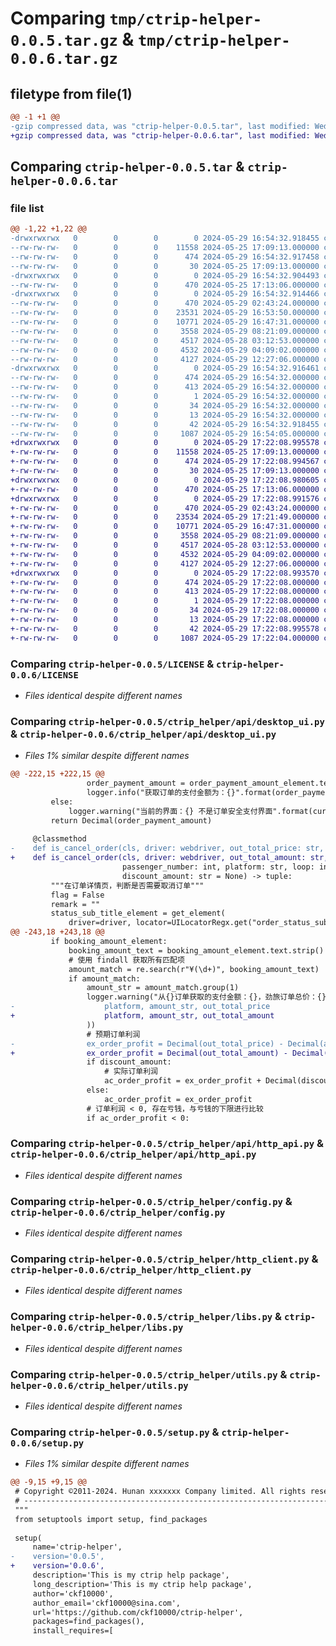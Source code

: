 # Comparing `tmp/ctrip-helper-0.0.5.tar.gz` & `tmp/ctrip-helper-0.0.6.tar.gz`

## filetype from file(1)

```diff
@@ -1 +1 @@
-gzip compressed data, was "ctrip-helper-0.0.5.tar", last modified: Wed May 29 16:54:32 2024, max compression
+gzip compressed data, was "ctrip-helper-0.0.6.tar", last modified: Wed May 29 17:22:08 2024, max compression
```

## Comparing `ctrip-helper-0.0.5.tar` & `ctrip-helper-0.0.6.tar`

### file list

```diff
@@ -1,22 +1,22 @@
-drwxrwxrwx   0        0        0        0 2024-05-29 16:54:32.918455 ctrip-helper-0.0.5/
--rw-rw-rw-   0        0        0    11558 2024-05-25 17:09:13.000000 ctrip-helper-0.0.5/LICENSE
--rw-rw-rw-   0        0        0      474 2024-05-29 16:54:32.917458 ctrip-helper-0.0.5/PKG-INFO
--rw-rw-rw-   0        0        0       30 2024-05-25 17:09:13.000000 ctrip-helper-0.0.5/README.md
-drwxrwxrwx   0        0        0        0 2024-05-29 16:54:32.904493 ctrip-helper-0.0.5/ctrip_helper/
--rw-rw-rw-   0        0        0      470 2024-05-25 17:13:06.000000 ctrip-helper-0.0.5/ctrip_helper/__init__.py
-drwxrwxrwx   0        0        0        0 2024-05-29 16:54:32.914466 ctrip-helper-0.0.5/ctrip_helper/api/
--rw-rw-rw-   0        0        0      470 2024-05-29 02:43:24.000000 ctrip-helper-0.0.5/ctrip_helper/api/__init__.py
--rw-rw-rw-   0        0        0    23531 2024-05-29 16:53:50.000000 ctrip-helper-0.0.5/ctrip_helper/api/desktop_ui.py
--rw-rw-rw-   0        0        0    10771 2024-05-29 16:47:31.000000 ctrip-helper-0.0.5/ctrip_helper/api/http_api.py
--rw-rw-rw-   0        0        0     3558 2024-05-29 08:21:09.000000 ctrip-helper-0.0.5/ctrip_helper/config.py
--rw-rw-rw-   0        0        0     4517 2024-05-28 03:12:53.000000 ctrip-helper-0.0.5/ctrip_helper/http_client.py
--rw-rw-rw-   0        0        0     4532 2024-05-29 04:09:02.000000 ctrip-helper-0.0.5/ctrip_helper/libs.py
--rw-rw-rw-   0        0        0     4127 2024-05-29 12:27:06.000000 ctrip-helper-0.0.5/ctrip_helper/utils.py
-drwxrwxrwx   0        0        0        0 2024-05-29 16:54:32.916461 ctrip-helper-0.0.5/ctrip_helper.egg-info/
--rw-rw-rw-   0        0        0      474 2024-05-29 16:54:32.000000 ctrip-helper-0.0.5/ctrip_helper.egg-info/PKG-INFO
--rw-rw-rw-   0        0        0      413 2024-05-29 16:54:32.000000 ctrip-helper-0.0.5/ctrip_helper.egg-info/SOURCES.txt
--rw-rw-rw-   0        0        0        1 2024-05-29 16:54:32.000000 ctrip-helper-0.0.5/ctrip_helper.egg-info/dependency_links.txt
--rw-rw-rw-   0        0        0       34 2024-05-29 16:54:32.000000 ctrip-helper-0.0.5/ctrip_helper.egg-info/requires.txt
--rw-rw-rw-   0        0        0       13 2024-05-29 16:54:32.000000 ctrip-helper-0.0.5/ctrip_helper.egg-info/top_level.txt
--rw-rw-rw-   0        0        0       42 2024-05-29 16:54:32.918455 ctrip-helper-0.0.5/setup.cfg
--rw-rw-rw-   0        0        0     1087 2024-05-29 16:54:05.000000 ctrip-helper-0.0.5/setup.py
+drwxrwxrwx   0        0        0        0 2024-05-29 17:22:08.995578 ctrip-helper-0.0.6/
+-rw-rw-rw-   0        0        0    11558 2024-05-25 17:09:13.000000 ctrip-helper-0.0.6/LICENSE
+-rw-rw-rw-   0        0        0      474 2024-05-29 17:22:08.994567 ctrip-helper-0.0.6/PKG-INFO
+-rw-rw-rw-   0        0        0       30 2024-05-25 17:09:13.000000 ctrip-helper-0.0.6/README.md
+drwxrwxrwx   0        0        0        0 2024-05-29 17:22:08.980605 ctrip-helper-0.0.6/ctrip_helper/
+-rw-rw-rw-   0        0        0      470 2024-05-25 17:13:06.000000 ctrip-helper-0.0.6/ctrip_helper/__init__.py
+drwxrwxrwx   0        0        0        0 2024-05-29 17:22:08.991576 ctrip-helper-0.0.6/ctrip_helper/api/
+-rw-rw-rw-   0        0        0      470 2024-05-29 02:43:24.000000 ctrip-helper-0.0.6/ctrip_helper/api/__init__.py
+-rw-rw-rw-   0        0        0    23534 2024-05-29 17:21:49.000000 ctrip-helper-0.0.6/ctrip_helper/api/desktop_ui.py
+-rw-rw-rw-   0        0        0    10771 2024-05-29 16:47:31.000000 ctrip-helper-0.0.6/ctrip_helper/api/http_api.py
+-rw-rw-rw-   0        0        0     3558 2024-05-29 08:21:09.000000 ctrip-helper-0.0.6/ctrip_helper/config.py
+-rw-rw-rw-   0        0        0     4517 2024-05-28 03:12:53.000000 ctrip-helper-0.0.6/ctrip_helper/http_client.py
+-rw-rw-rw-   0        0        0     4532 2024-05-29 04:09:02.000000 ctrip-helper-0.0.6/ctrip_helper/libs.py
+-rw-rw-rw-   0        0        0     4127 2024-05-29 12:27:06.000000 ctrip-helper-0.0.6/ctrip_helper/utils.py
+drwxrwxrwx   0        0        0        0 2024-05-29 17:22:08.993570 ctrip-helper-0.0.6/ctrip_helper.egg-info/
+-rw-rw-rw-   0        0        0      474 2024-05-29 17:22:08.000000 ctrip-helper-0.0.6/ctrip_helper.egg-info/PKG-INFO
+-rw-rw-rw-   0        0        0      413 2024-05-29 17:22:08.000000 ctrip-helper-0.0.6/ctrip_helper.egg-info/SOURCES.txt
+-rw-rw-rw-   0        0        0        1 2024-05-29 17:22:08.000000 ctrip-helper-0.0.6/ctrip_helper.egg-info/dependency_links.txt
+-rw-rw-rw-   0        0        0       34 2024-05-29 17:22:08.000000 ctrip-helper-0.0.6/ctrip_helper.egg-info/requires.txt
+-rw-rw-rw-   0        0        0       13 2024-05-29 17:22:08.000000 ctrip-helper-0.0.6/ctrip_helper.egg-info/top_level.txt
+-rw-rw-rw-   0        0        0       42 2024-05-29 17:22:08.995578 ctrip-helper-0.0.6/setup.cfg
+-rw-rw-rw-   0        0        0     1087 2024-05-29 17:22:04.000000 ctrip-helper-0.0.6/setup.py
```

### Comparing `ctrip-helper-0.0.5/LICENSE` & `ctrip-helper-0.0.6/LICENSE`

 * *Files identical despite different names*

### Comparing `ctrip-helper-0.0.5/ctrip_helper/api/desktop_ui.py` & `ctrip-helper-0.0.6/ctrip_helper/api/desktop_ui.py`

 * *Files 1% similar despite different names*

```diff
@@ -222,15 +222,15 @@
                 order_payment_amount = order_payment_amount_element.text.strip()
                 logger.info("获取订单的支付金额为：{}".format(order_payment_amount))
         else:
             logger.warning("当前的界面：{} 不是订单安全支付界面".format(current_url))
         return Decimal(order_payment_amount)
 
     @classmethod
-    def is_cancel_order(cls, driver: webdriver, out_total_price: str, amount_loss_limit: str, profit_cap: str,
+    def is_cancel_order(cls, driver: webdriver, out_total_amount: str, amount_loss_limit: str, profit_cap: str,
                         passenger_number: int, platform: str, loop: int = 1, sleep: float = 0,
                         discount_amount: str = None) -> tuple:
         """在订单详情页，判断是否需要取消订单"""
         flag = False
         remark = ""
         status_sub_title_element = get_element(
             driver=driver, locator=UILocatorRegx.get("order_status_sub_title").get("locator"),
@@ -243,18 +243,18 @@
         if booking_amount_element:
             booking_amount_text = booking_amount_element.text.strip()
             # 使用 findall 获取所有匹配项
             amount_match = re.search(r"¥(\d+)", booking_amount_text)
             if amount_match:
                 amount_str = amount_match.group(1)
                 logger.warning("从{}订单获取的支付金额：{}，劲旅订单总价：{}".format(
-                    platform, amount_str, out_total_price
+                    platform, amount_str, out_total_amount
                 ))
                 # 预期订单利润
-                ex_order_profit = Decimal(out_total_price) - Decimal(amount_str)
+                ex_order_profit = Decimal(out_total_amount) - Decimal(amount_str)
                 if discount_amount:
                     # 实际订单利润
                     ac_order_profit = ex_order_profit + Decimal(discount_amount)
                 else:
                     ac_order_profit = ex_order_profit
                 # 订单利润 < 0, 存在亏钱，与亏钱的下限进行比较
                 if ac_order_profit < 0:
```

### Comparing `ctrip-helper-0.0.5/ctrip_helper/api/http_api.py` & `ctrip-helper-0.0.6/ctrip_helper/api/http_api.py`

 * *Files identical despite different names*

### Comparing `ctrip-helper-0.0.5/ctrip_helper/config.py` & `ctrip-helper-0.0.6/ctrip_helper/config.py`

 * *Files identical despite different names*

### Comparing `ctrip-helper-0.0.5/ctrip_helper/http_client.py` & `ctrip-helper-0.0.6/ctrip_helper/http_client.py`

 * *Files identical despite different names*

### Comparing `ctrip-helper-0.0.5/ctrip_helper/libs.py` & `ctrip-helper-0.0.6/ctrip_helper/libs.py`

 * *Files identical despite different names*

### Comparing `ctrip-helper-0.0.5/ctrip_helper/utils.py` & `ctrip-helper-0.0.6/ctrip_helper/utils.py`

 * *Files identical despite different names*

### Comparing `ctrip-helper-0.0.5/setup.py` & `ctrip-helper-0.0.6/setup.py`

 * *Files 1% similar despite different names*

```diff
@@ -9,15 +9,15 @@
 # Copyright ©2011-2024. Hunan xxxxxxx Company limited. All rights reserved.
 # ---------------------------------------------------------------------------------------------------------
 """
 from setuptools import setup, find_packages
 
 setup(
     name='ctrip-helper',
-    version='0.0.5',
+    version='0.0.6',
     description='This is my ctrip help package',
     long_description='This is my ctrip help package',
     author='ckf10000',
     author_email='ckf10000@sina.com',
     url='https://github.com/ckf10000/ctrip-helper',
     packages=find_packages(),
     install_requires=[
```

